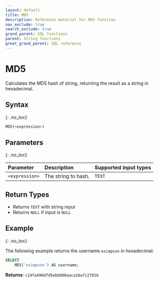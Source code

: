 ```yaml
---
layout: default
title: MD5
description: Reference material for MD5 function
nav_exclude: true
search_exclude: true
grand_parent: SQL functions
parent: String functions
great_grand_parent: SQL reference
---
```


# MD5

Calculates the MD5 hash of string, returning the result as a string in hexadecimal.

## Syntax
{: .no_toc}

```sql
MD5(<expression>)
```
## Parameters 
{: .no_toc}

| Parameter   | Description |Supported input types |
| :----------- | :----------------------------------------- | :---------------------|
| `<expression>` | The string to hash. | `TEXT` |

## Return Types

* Returns `TEXT` with string input
* Returns `NULL` if input is `NULL`

## Example
{: .no_toc}

The following example returns the username `esimpson` in hexadecimal: 

```sql
SELECT
	MD5('esimpson') AS username;
```

**Returns**: `c14fa496dfd5ebbb08aaca16a7c2781b`
